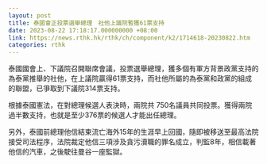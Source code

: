 ```yaml
---
layout: post
title: 泰國會正投票選舉總理　社他上議院暫獲61票支持
date: 2023-08-22 17:18:17.000000000 +08:00
link: https://news.rthk.hk/rthk/ch/component/k2/1714618-20230822.htm
categories: rthk
---
```


泰國國會上、下議院召開聯席會議，投票選舉總理，獲多個有軍方背景政黨支持的為泰黨推舉的社他，在上議院贏得61票支持，而社他所屬的為泰黨和政黨的組成的聯盟，已爭取到下議院314票支持。

根據泰國憲法，在對總理候選人表決時，兩院共 750名議員共同投票。獲得兩院過半數支持，也就是至少376票的候選人才能出任總理。

另外，泰國前總理他信結束流亡海外15年的生涯早上回國，隨即被移送至最高法院接受司法程序，法院裁定他信三項涉及貪污瀆職的罪名成立，判監8年，相信載著他信的汽車，之後駛往曼谷一座監獄。
